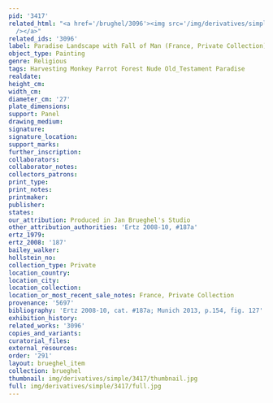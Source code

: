 ```yaml
---
pid: '3417'
related_html: "<a href='/brughel/3096'><img src='/img/derivatives/simple/3096/thumbnail.jpg'
  /></a>"
related_ids: '3096'
label: Paradise Landscape with Fall of Man (France, Private Collection)
object_type: Painting
genre: Religious
tags: Harvesting Monkey Parrot Forest Nude Old_Testament Paradise
realdate: 
height_cm: 
width_cm: 
diameter_cm: '27'
plate_dimensions: 
support: Panel
drawing_medium: 
signature: 
signature_location: 
support_marks: 
further_inscription: 
collaborators: 
collaborator_notes: 
collectors_patrons: 
print_type: 
print_notes: 
printmaker: 
publisher: 
states: 
our_attribution: Produced in Jan Brueghel's Studio
other_attribution_authorities: 'Ertz 2008-10, #187a'
ertz_1979: 
ertz_2008: '187'
bailey_walker: 
hollstein_no: 
collection_type: Private
location_country: 
location_city: 
location_collection: 
location_or_most_recent_sale_notes: France, Private Collection
provenance: '5697'
bibliography: 'Ertz 2008-10, cat. #187a; Munich 2013, p.154, fig. 127'
exhibition_history: 
related_works: '3096'
copies_and_variants: 
curatorial_files: 
external_resources: 
order: '291'
layout: brueghel_item
collection: brueghel
thumbnail: img/derivatives/simple/3417/thumbnail.jpg
full: img/derivatives/simple/3417/full.jpg
---
```

